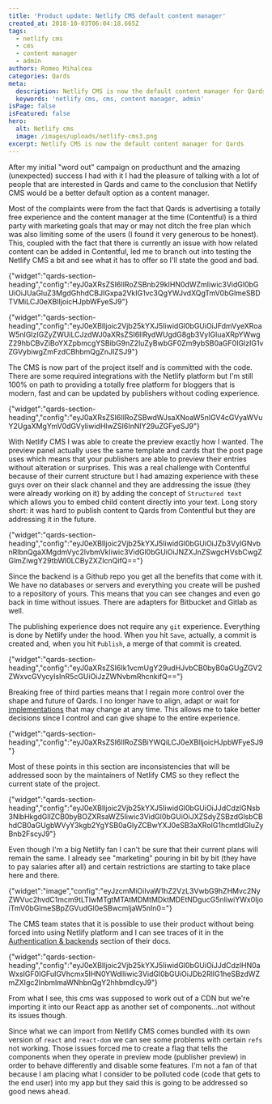 ```yaml
---
title: 'Product update: Netlify CMS default content manager'
created_at: 2018-10-03T06:04:18.665Z
tags:
  - netlify cms
  - cms
  - content manager
  - admin
authors: Romeo Mihalcea
categories: Qards
meta:
  description: Netlify CMS is now the default content manager for Qards
  keywords: 'netlify cms, cms, content manager, admin'
isPage: false
isFeatured: false
hero:
  alt: Netlify cms
  image: /images/uploads/netlify-cms3.png
excerpt: Netlify CMS is now the default content manager for Qards
---
```

After my initial "word out" campaign on producthunt and the amazing (unexpected) success I had with it I had the pleasure of talking with a lot of people that are interested in Qards and came to the conclusion that Netlify CMS would be a better default option as a content manager.

Most of the complaints were from the fact that Qards is advertising a totally free experience and the content manager at the time (Contentful) is a third party with marketing goals that may or may not ditch the free plan which was also limiting some of the users (I found it very generous to be honest). This, coupled with the fact that there is currently an issue with how related content can be added in Contentful, led me to branch out into testing the Netlify CMS a bit and see what it has to offer so I'll state the good and bad.

{"widget":"qards-section-heading","config":"eyJ0aXRsZSI6IlRoZSBnb29kIHN0dWZmIiwic3VidGl0bGUiOiJUaGluZ3MgdGhhdCBJIGxpa2VkIG1vc3QgYWJvdXQgTmV0bGlmeSBDTVMiLCJ0eXBlIjoicHJpbWFyeSJ9"}

{"widget":"qards-section-heading","config":"eyJ0eXBlIjoic2Vjb25kYXJ5IiwidGl0bGUiOiJFdmVyeXRoaW5nIGlzIGZyZWUiLCJzdWJ0aXRsZSI6IlRydWUgdG8gb3VyIGluaXRpYWwgZ29hbCBvZiBoYXZpbmcgYSBibG9nZ2luZyBwbGF0Zm9ybSB0aGF0IGlzIG1vZGVybiwgZmFzdCBhbmQgZnJlZSJ9"}

The CMS is now part of the project itself and is committed with the code. There are some required integrations with the Netlify platform but I'm still 100% on path to providing a totally free platform for bloggers that is modern, fast and can be updated by publishers without coding experience.

{"widget":"qards-section-heading","config":"eyJ0aXRsZSI6IlRoZSBwdWJsaXNoaW5nIGV4cGVyaWVuY2UgaXMgYmV0dGVyIiwidHlwZSI6InNlY29uZGFyeSJ9"}

With Netlify CMS I was able to create the preview exactly how I wanted. The preview panel actually uses the same template and cards that the post page uses which means that your publishers are able to preview their entries without alteration or surprises. This was a real challenge with Contentful because of their current structure but I had amazing experience with these guys over on their slack channel and they are addressing the issue (they were already working on it) by adding the concept of `Structured text` which allows you to embed child content directly into your text. Long story short: it was hard to publish content to Qards from Contentful but they are addressing it in the future.

{"widget":"qards-section-heading","config":"eyJ0eXBlIjoic2Vjb25kYXJ5IiwidGl0bGUiOiJZb3VyIGNvbnRlbnQgaXMgdmVyc2lvbmVkIiwic3VidGl0bGUiOiJNZXJnZSwgcHVsbCwgZGlmZiwgY29tbWl0LCByZXZlcnQifQ=="}

Since the backend is a Github repo you get all the benefits that come with it. We have no databases or servers and everything you create will be pushed to a repository of yours. This means that you can see changes and even go back in time without issues. There are adapters for Bitbucket and Gitlab as well.

The publishing experience does not require any `git` experience. Everything is done by Netlify under the hood. When you hit `Save`, actually, a commit is created and, when you hit `Publish`, a merge of that commit is created.

{"widget":"qards-section-heading","config":"eyJ0aXRsZSI6Ik1vcmUgY29udHJvbCB0byB0aGUgZGV2ZWxvcGVycyIsInR5cGUiOiJzZWNvbmRhcnkifQ=="}

Breaking free of third parties means that I regain more control over the shape and future of Qards. I no longer have to align, adapt or wait for [implementations](https://github.com/gatsbyjs/gatsby/issues/8070) that may change at any time. This allows me to take better decisions since I control and can give shape to the entire experience.

{"widget":"qards-section-heading","config":"eyJ0aXRsZSI6IlRoZSBiYWQiLCJ0eXBlIjoicHJpbWFyeSJ9"}

Most of these points in this section are inconsistencies that will be addressed soon by the maintainers of Netlify CMS so they reflect the current state of the project.

{"widget":"qards-section-heading","config":"eyJ0eXBlIjoic2Vjb25kYXJ5IiwidGl0bGUiOiJJdCdzIGNsb3NlbHkgdGllZCB0byBOZXRsaWZ5Iiwic3VidGl0bGUiOiJXZSdyZSBzdGlsbCBhdCB0aGUgbWVyY3kgb2YgYSB0aGlyZCBwYXJ0eSB3aXRoIG1hcmtldGluZyBnb2FscyJ9"}

Even though I'm a big Netlify fan I can't be sure that their current plans will remain the same. I already see "marketing" pouring in bit by bit (they have to pay salaries after all) and certain restrictions are starting to take place here and there.

{"widget":"image","config":"eyJzcmMiOiIvaW1hZ2VzL3VwbG9hZHMvc2NyZWVuc2hvdC1mcm9tLTIwMTgtMTAtMDMtMDktMDEtNDgucG5nIiwiYWx0IjoiTmV0bGlmeSBpZGVudGl0eSBwcmljaW5nIn0="}

The CMS team states that it is possible to use their product without being forced into using Netlify platform and I can see traces of it in the [Authentication & backends](https://www.netlifycms.org/docs/authentication-backends/) section of their docs.

{"widget":"qards-section-heading","config":"eyJ0eXBlIjoic2Vjb25kYXJ5IiwidGl0bGUiOiJJdCdzIHN0aWxsIGF0IGFuIGVhcmx5IHN0YWdlIiwic3VidGl0bGUiOiJDb2RlIG1heSBzdWZmZXIgc2lnbmlmaWNhbnQgY2hhbmdlcyJ9"}

From what I see, this cms was supposed to work out of a CDN but we're importing it into our React app as another set of components...not without its issues though.

Since what we can import from Netlify CMS comes bundled with its own version of `react` and `react-dom` we can see some problems with certain `refs` not working. Those issues forced me to create a flag that tells the components when they operate in preview mode (publisher preview) in order to behave differently and disable some features. I'm not a fan of that because I am placing what I consider to be polluted code (code that gets to the end user) into my app but they said this is going to be addressed so good news ahead.

